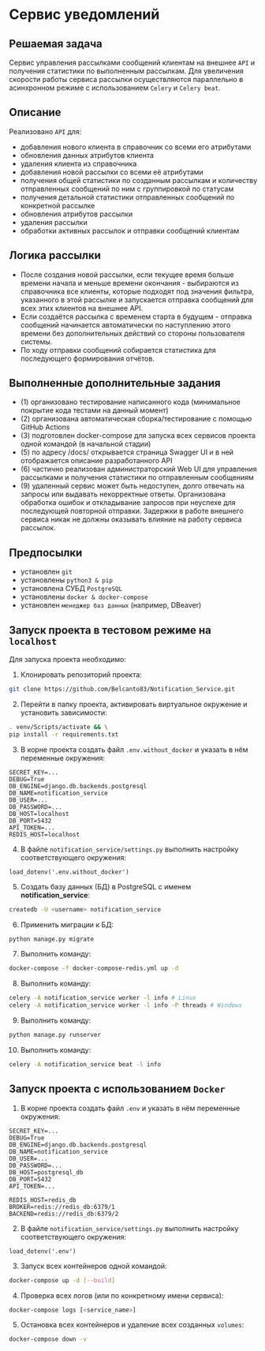 # Сервис уведомлений

## Решаемая задача

Сервис управления рассылками сообщений клиентам на внешнее `API` и получения статистики по выполненным рассылкам.
Для увеличения скорости работы сервиса рассылки осуществляются параллельно в асинхронном режиме с использованием `Celery` и `Celery beat`.

## Описание

Реализовано `API` для:

* добавления нового клиента в справочник со всеми его атрибутами
* обновления данных атрибутов клиента
* удаления клиента из справочника
* добавления новой рассылки со всеми её атрибутами
* получения общей статистики по созданным рассылкам и количеству отправленных сообщений по ним с группировкой по статусам
* получения детальной статистики отправленных сообщений по конкретной рассылке
* обновления атрибутов рассылки
* удаления рассылки
* обработки активных рассылок и отправки сообщений клиентам

## Логика рассылки

* После создания новой рассылки, если текущее время больше времени начала и меньше времени окончания - выбираются из справочника все клиенты, которые подходят под значения фильтра, указанного в этой рассылке и запускается отправка сообщений для всех этих клиентов на внешнее API.
* Если создаётся рассылка с временем старта в будущем - отправка сообщений начинается автоматически по наступлению этого времени без дополнительных действий со стороны пользователя системы.
* По ходу отправки сообщений собирается статистика для последующего формирования отчётов.

## Выполненные дополнительные задания
* (1) организовано тестирование написанного кода (минимальное покрытие кода тестами на данный момент)
* (2) организована автоматическая сборка/тестирование с помощью GitHub Actions
* (3) подготовлен docker-compose для запуска всех сервисов проекта одной командой (в начальной стадии)
* (5) по адресу /docs/ открывается страница Swagger UI и в ней отображается описание разработанного API
* (6) частично реализован администраторский Web UI для управления рассылками и получения статистики по отправленным сообщениям
* (9) удаленный сервис может быть недоступен, долго отвечать на запросы или выдавать некорректные ответы. Организована обработка ошибок и откладывание запросов при неуспехе для последующей повторной отправки. Задержки в работе внешнего сервиса никак не должны оказывать влияние на работу сервиса рассылок.

## Предпосылки

* установлен `git`
* установлены `python3 & pip`
* установлена СУБД `PostgreSQL`
* установлены `docker & docker-compose`
* установлен `менеджер баз данных` (например, DBeaver)

## Запуск проекта в тестовом режиме на `localhost`

Для запуска проекта необходимо:

1. Клонировать репозиторий проекта:

```bash
git clone https://github.com/Belcanto83/Notification_Service.git
```

2. Перейти в папку проекта, активировать виртуальное окружение и установить зависимости:

```bash
. venv/Scripts/activate && \
pip install -r requirements.txt
```

3. В корне проекта создать файл `.env.without_docker` и указать в нём переменные окружения:

```base
SECRET_KEY=...
DEBUG=True
DB_ENGINE=django.db.backends.postgresql
DB_NAME=notification_service
DB_USER=...
DB_PASSWORD=...
DB_HOST=localhost
DB_PORT=5432
API_TOKEN=...
REDIS_HOST=localhost
```

4. В файле `notification_service/settings.py` выполнить настройку соответствующего окружения:

```
load_dotenv('.env.without_docker')
```

5. Создать базу данных (БД) в PostgreSQL с именем **notification_service**:

```bash
createdb -U <username> notification_service
```

6. Применить миграции к БД:

```bash
python manage.py migrate
```

7. Выполнить команду:

```bash
docker-compose -f docker-compose-redis.yml up -d
```

8. Выполнить команду:

```bash
celery -A notification_service worker -l info # Linux
celery -A notification_service worker -l info -P threads # Windows
```

9. Выполнить команду:

```bash
python manage.py runserver
```

10. Выполнить команду:

```bash
celery -A notification_service beat -l info
```

## Запуск проекта с использованием `Docker`

1. В корне проекта создать файл `.env` и указать в нём переменные окружения:

```base
SECRET_KEY=...
DEBUG=True
DB_ENGINE=django.db.backends.postgresql
DB_NAME=notification_service
DB_USER=...
DB_PASSWORD=...
DB_HOST=postgresql_db
DB_PORT=5432
API_TOKEN=...

REDIS_HOST=redis_db
BROKER=redis://redis_db:6379/1
BACKEND=redis://redis_db:6379/2
```

2. В файле `notification_service/settings.py` выполнить настройку соответствующего окружения:

```
load_dotenv('.env')
```

3. Запуск всех контейнеров одной командой:

```bash
docker-compose up -d [--build]
```

4. Проверка всех логов (или по конкретному имени сервиса):

```bash
docker-compose logs [<service_name>]
```

5. Остановка всех контейнеров и удаление всех созданных `volumes`:

```bash
docker-compose down -v
```
